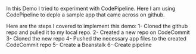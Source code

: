 In this Demo I tried to experiment with CodePipeline. 
Here I am using CodePipeline to deplo a sample app that came across on github. 

Here are the steps I covered to implement this demo:
1- Cloned the github repo and pulled it to my local repo.
2- Created a new repo on CodeCommit 
3- Cloned the new repo 
4- Pushed the necessary app files to the created CodeCommit repo
5- Create a Beanstalk 
6- Create pipeline 


